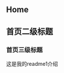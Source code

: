 ## Home

## 首页二级标题

### 首页三级标题

这是我的readme1介绍


<!-- <p>
  <button @click="count -= 1">-</button>
  {{ count }}
  <button @click="count += 1">+</button>
</p> -->
